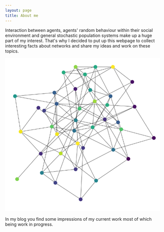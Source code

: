```yaml
---
layout: page
title: About me 
---
```


Interaction between agents, agents' random behaviour within their social environment and general stochastic population systems make up a huge part of my interest. 
That's why I decided to put up this webpage to collect interesting facts about networks and share my ideas and work on these topics. 

![My helpful screenshot](/images/random_graph_example.png)

In my blog you find some impressions of my current work most of which being work in progress.
